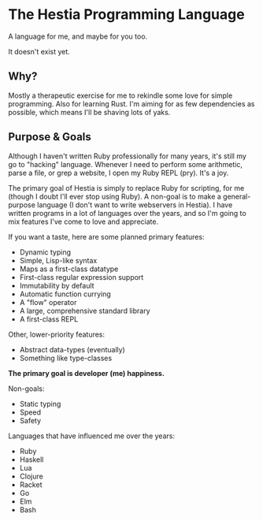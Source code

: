 # The Hestia Programming Language

A language for me, and maybe for you too.

It doesn't exist yet.

## Why?

Mostly a therapeutic exercise for me to rekindle some love for simple programming.
Also for learning Rust. I'm aiming for as few dependencies as possible, which means
I'll be shaving lots of yaks.

## Purpose & Goals

Although I haven't written Ruby professionally for many years, it's still my go
to "hacking" language. Whenever I need to perform some arithmetic, parse a file,
or grep a website, I open my Ruby REPL (pry). It's a joy.

The primary goal of Hestia is simply to replace Ruby for scripting, for me (though I doubt I'll ever
stop using Ruby). A non-goal is to make a general-purpose language (I don't want
to write webservers in Hestia).
I have written programs in a lot of languages over the years,
and so I'm going to mix features I've come to love and appreciate.

If you want a taste, here are some planned primary features:

* Dynamic typing
* Simple, Lisp-like syntax
* Maps as a first-class datatype
* First-class regular expression support
* Immutability by default
* Automatic function currying
* A "flow" operator
* A large, comprehensive standard library
* A first-class REPL

Other, lower-priority features:

* Abstract data-types (eventually)
* Something like type-classes

**The primary goal is developer (me) happiness.**

Non-goals:

* Static typing
* Speed
* Safety

Languages that have influenced me over the years:

* Ruby
* Haskell
* Lua
* Clojure
* Racket
* Go
* Elm
* Bash
